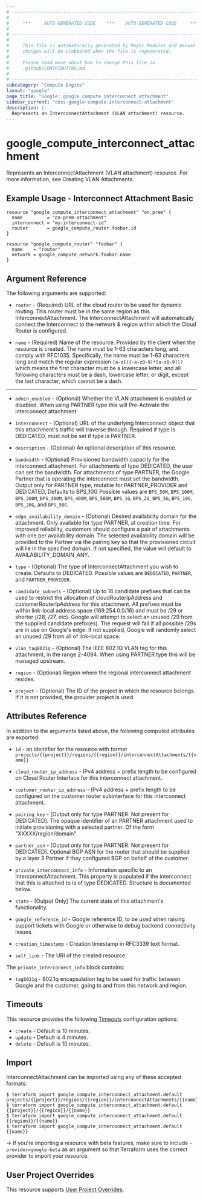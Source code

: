 ```yaml
---
# ----------------------------------------------------------------------------
#
#     ***     AUTO GENERATED CODE    ***    AUTO GENERATED CODE     ***
#
# ----------------------------------------------------------------------------
#
#     This file is automatically generated by Magic Modules and manual
#     changes will be clobbered when the file is regenerated.
#
#     Please read more about how to change this file in
#     .github/CONTRIBUTING.md.
#
# ----------------------------------------------------------------------------
subcategory: "Compute Engine"
layout: "google"
page_title: "Google: google_compute_interconnect_attachment"
sidebar_current: "docs-google-compute-interconnect-attachment"
description: |-
  Represents an InterconnectAttachment (VLAN attachment) resource.
---
```


# google\_compute\_interconnect\_attachment

Represents an InterconnectAttachment (VLAN attachment) resource. For more
information, see Creating VLAN Attachments.



## Example Usage - Interconnect Attachment Basic


```hcl
resource "google_compute_interconnect_attachment" "on_prem" {
  name         = "on-prem-attachment"
  interconnect = "my-interconnect-id"
  router       = google_compute_router.foobar.id
}

resource "google_compute_router" "foobar" {
  name    = "router"
  network = google_compute_network.foobar.name
}
```

## Argument Reference

The following arguments are supported:


* `router` -
  (Required)
  URL of the cloud router to be used for dynamic routing. This router must be in
  the same region as this InterconnectAttachment. The InterconnectAttachment will
  automatically connect the Interconnect to the network & region within which the
  Cloud Router is configured.

* `name` -
  (Required)
  Name of the resource. Provided by the client when the resource is created. The
  name must be 1-63 characters long, and comply with RFC1035. Specifically, the
  name must be 1-63 characters long and match the regular expression
  `[a-z]([-a-z0-9]*[a-z0-9])?` which means the first character must be a
  lowercase letter, and all following characters must be a dash, lowercase
  letter, or digit, except the last character, which cannot be a dash.


- - -


* `admin_enabled` -
  (Optional)
  Whether the VLAN attachment is enabled or disabled.  When using
  PARTNER type this will Pre-Activate the interconnect attachment

* `interconnect` -
  (Optional)
  URL of the underlying Interconnect object that this attachment's
  traffic will traverse through. Required if type is DEDICATED, must not
  be set if type is PARTNER.

* `description` -
  (Optional)
  An optional description of this resource.

* `bandwidth` -
  (Optional)
  Provisioned bandwidth capacity for the interconnect attachment.
  For attachments of type DEDICATED, the user can set the bandwidth.
  For attachments of type PARTNER, the Google Partner that is operating the interconnect must set the bandwidth.
  Output only for PARTNER type, mutable for PARTNER_PROVIDER and DEDICATED,
  Defaults to BPS_10G
  Possible values are `BPS_50M`, `BPS_100M`, `BPS_200M`, `BPS_300M`, `BPS_400M`, `BPS_500M`, `BPS_1G`, `BPS_2G`, `BPS_5G`, `BPS_10G`, `BPS_20G`, and `BPS_50G`.

* `edge_availability_domain` -
  (Optional)
  Desired availability domain for the attachment. Only available for type
  PARTNER, at creation time. For improved reliability, customers should
  configure a pair of attachments with one per availability domain. The
  selected availability domain will be provided to the Partner via the
  pairing key so that the provisioned circuit will lie in the specified
  domain. If not specified, the value will default to AVAILABILITY_DOMAIN_ANY.

* `type` -
  (Optional)
  The type of InterconnectAttachment you wish to create. Defaults to
  DEDICATED.
  Possible values are `DEDICATED`, `PARTNER`, and `PARTNER_PROVIDER`.

* `candidate_subnets` -
  (Optional)
  Up to 16 candidate prefixes that can be used to restrict the allocation
  of cloudRouterIpAddress and customerRouterIpAddress for this attachment.
  All prefixes must be within link-local address space (169.254.0.0/16)
  and must be /29 or shorter (/28, /27, etc). Google will attempt to select
  an unused /29 from the supplied candidate prefix(es). The request will
  fail if all possible /29s are in use on Google's edge. If not supplied,
  Google will randomly select an unused /29 from all of link-local space.

* `vlan_tag8021q` -
  (Optional)
  The IEEE 802.1Q VLAN tag for this attachment, in the range 2-4094. When
  using PARTNER type this will be managed upstream.

* `region` -
  (Optional)
  Region where the regional interconnect attachment resides.

* `project` - (Optional) The ID of the project in which the resource belongs.
    If it is not provided, the provider project is used.


## Attributes Reference

In addition to the arguments listed above, the following computed attributes are exported:

* `id` - an identifier for the resource with format `projects/{{project}}/regions/{{region}}/interconnectAttachments/{{name}}`

* `cloud_router_ip_address` -
  IPv4 address + prefix length to be configured on Cloud Router
  Interface for this interconnect attachment.

* `customer_router_ip_address` -
  IPv4 address + prefix length to be configured on the customer
  router subinterface for this interconnect attachment.

* `pairing_key` -
  [Output only for type PARTNER. Not present for DEDICATED]. The opaque
  identifier of an PARTNER attachment used to initiate provisioning with
  a selected partner. Of the form "XXXXX/region/domain"

* `partner_asn` -
  [Output only for type PARTNER. Not present for DEDICATED]. Optional
  BGP ASN for the router that should be supplied by a layer 3 Partner if
  they configured BGP on behalf of the customer.

* `private_interconnect_info` -
  Information specific to an InterconnectAttachment. This property
  is populated if the interconnect that this is attached to is of type DEDICATED.
  Structure is documented below.

* `state` -
  [Output Only] The current state of this attachment's functionality.

* `google_reference_id` -
  Google reference ID, to be used when raising support tickets with
  Google or otherwise to debug backend connectivity issues.

* `creation_timestamp` -
  Creation timestamp in RFC3339 text format.
* `self_link` - The URI of the created resource.


The `private_interconnect_info` block contains:

* `tag8021q` -
  802.1q encapsulation tag to be used for traffic between
  Google and the customer, going to and from this network and region.

## Timeouts

This resource provides the following
[Timeouts](/docs/configuration/resources.html#timeouts) configuration options:

- `create` - Default is 10 minutes.
- `update` - Default is 4 minutes.
- `delete` - Default is 10 minutes.

## Import

InterconnectAttachment can be imported using any of these accepted formats:

```
$ terraform import google_compute_interconnect_attachment.default projects/{{project}}/regions/{{region}}/interconnectAttachments/{{name}}
$ terraform import google_compute_interconnect_attachment.default {{project}}/{{region}}/{{name}}
$ terraform import google_compute_interconnect_attachment.default {{region}}/{{name}}
$ terraform import google_compute_interconnect_attachment.default {{name}}
```

-> If you're importing a resource with beta features, make sure to include `-provider=google-beta`
as an argument so that Terraform uses the correct provider to import your resource.

## User Project Overrides

This resource supports [User Project Overrides](https://www.terraform.io/docs/providers/google/guides/provider_reference.html#user_project_override).
